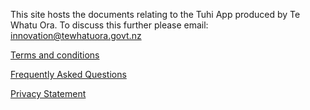 This site hosts the documents relating to the Tuhi App produced by Te Whatu Ora. To discuss this further please email: innovation@tewhatuora.govt.nz

[Terms and conditions](/tuhiapp/docs/terms.html)

[Frequently Asked Questions](/tuhiapp/docs/FAQ.md)

[Privacy Statement](tuhiapp/docs/PrivacyStatement,md)
